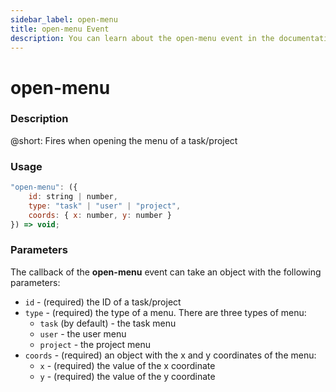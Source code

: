 ```yaml
---
sidebar_label: open-menu
title: open-menu Event
description: You can learn about the open-menu event in the documentation of the DHTMLX JavaScript To Do List library. Browse developer guides and API reference, try out code examples and live demos, and download a free 30-day evaluation version of DHTMLX To Do List.
---
```


# open-menu

### Description

@short: Fires when opening the menu of a task/project

### Usage

~~~js
"open-menu": ({
    id: string | number,
    type: "task" | "user" | "project",
    coords: { x: number, y: number }
}) => void;
~~~

### Parameters

The callback of the **open-menu** event can take an object with the following parameters:

- `id` - (required) the ID of a task/project
- `type` - (required) the type of a menu. There are three types of menu:
  - `task` (by default) - the task menu
  - `user` - the user menu
  - `project` - the project menu
- `coords` - (required) an object with the x and y coordinates of the menu:
    - `x` - (required) the value of the x coordinate
    - `y` - (required) the value of the y coordinate